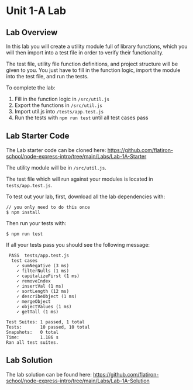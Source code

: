 # Unit 1-A Lab

## Lab Overview

In this lab you will create a utility module full of library functions, which you will then import into a test file in order to verify their functionality.

The test file, utility file function definitions, and project structure will be given to you. You just have to fill in the function logic, import the module into the test file, and run the tests.

To complete the lab:

1. Fill in the function logic in `/src/util.js`
2. Export the functions in `/src/util.js`
3. Import util.js into `/tests/app.test.js`
4. Run the tests with `npm run test` until all test cases pass


## Lab Starter Code

The Lab starter code can be cloned here:
https://github.com/flatiron-school/node-express-intro/tree/main/Labs/Lab-1A-Starter

The utility module will be in `/src/util.js`.

The test file which will run against your modules is located in `tests/app.test.js`.

To test out your lab, first, download all the lab dependencies with:

```
// you only need to do this once
$ npm install
```

Then run your tests with:

```
$ npm run test
```

If all your tests pass you should see the following message:

```
 PASS  tests/app.test.js
  test cases
    ✓ sumNegative (3 ms)
    ✓ filterNulls (1 ms)
    ✓ capitalizeFirst (1 ms)
    ✓ removeIndex
    ✓ insertVal (1 ms)
    ✓ sortLength (12 ms)
    ✓ describeObject (1 ms)
    ✓ mergeObject
    ✓ objectValues (1 ms)
    ✓ getTall (1 ms)

Test Suites: 1 passed, 1 total
Tests:       10 passed, 10 total
Snapshots:   0 total
Time:        1.186 s
Ran all test suites.
```

## Lab Solution

The lab solution can be found here:
https://github.com/flatiron-school/node-express-intro/tree/main/Labs/Lab-1A-Solution

